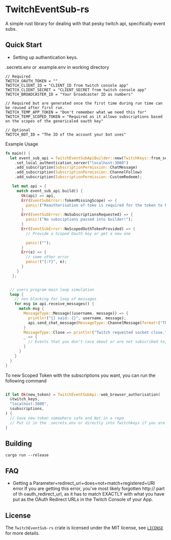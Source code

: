 # TwitchEventSub-rs
A simple rust library for dealing with that pesky twitch api, specifically event subs.

## Quick Start
 - Setting up authentication keys.

.secrets.env or .example.env in working directory
```
// Required
TWITCH_OAUTH_TOKEN = ""
TWITCH_CLIENT_ID = "CLIENT_ID from twitch console app"
TWITCH_CLIENT_SECRET = "CLIENT_SECRET from twitch console app"
TWITCH_BROADCASTER_ID = "Your broadcaster ID as numbers"

// Required but are generated once the first time during run time can be reused after first run.
TWITCH_TEMP_APP_TOKEN = "Don't remember what we need this for"
TWITCH_TEMP_SCOPED_TOKEN = "Required as it allows subscriptions based on the scopes of the genericaled oauth key"

// Optional
TWITCH_BOT_ID = "The ID of the account your bot uses"
```

Example Usage
```rust
fn main() {
  let event_sub_api = TwitchEventSubApiBuilder::new(TwitchKeys::from_secrets_env())
    .set_local_authentication_server("localhost:3000")
    .add_subscription(SubscriptionPermission::ChatMessage)
    .add_subscription(SubscriptionPermission::ChannelFollow)
    .add_subscription(SubscriptionPermission::CustomRedeem);

   let mut api = {
     match event_sub_api.build() {
       Ok(api) => api,
       Err(EventSubError::TokenMissingScope) => {
         panic!("Reauthorisation of toke is required for the token to have all the requested subscriptions.");
       }
       Err(EventSubError::NoSubscriptionsRequested) => {
         panic!("No subsciptions passed into builder!");
       }
       Err(EventSubError::NoScopedOuthTokenProvided) => {
         // Provide a Scoped Oauth key or get a new one

         panic!("");
       }
       Err(e) => {
         // some other error
         panic!("{:?}", e);
       }
     }
   };


  // users program main loop simulation
  loop {
    // non blocking for loop of messages
    for msg in api.receive_messages() {
      match msg {
        MessageType::Message((username, message)) => {
          println!("{} said: {}", username, message);
          api.send_chat_message(MessageType::ChannelMessage(format!("Thank you for chatting {}!", username));
        }
        MessageType::Close => println!("Twitch requested socket close."),
        _ => {
          // Events that you don't care about or are not subscribed to, can be ignored.
        }
      }
    }
  }
}
```

To new Scoped Token with the subscriptions you want, you can run the following command
```Rust

if let Ok(new_token) = TwitchEventSubApi::web_browser_authorisation(
  &twitch_keys,
  "localhost:3000",
  &subscriptions,
) {
  // Save new token somewhere safe and Not in a repo
  // Put it in the .secrets.env or directly into Twitchkeys if you are manually creating it.
}
```

## Building

```
cargo run --release
```
## FAQ

* Getting a Parameter+redirect_uri+does+not+match+registered+URI error
  If you are getting this error, you've most likely forgotten http:// part of th oauth_redirect_url, as it has to match EXACTLY with what you have put as the OAuth Redirect URLs in the Twitch Console of your App.

## License

The `TwitchEventSub-rs` crate is licensed under the MIT license, see [`LICENSE`](LICENSE) for more
details.
